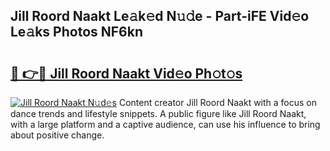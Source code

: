 ## Jill Roord Naakt Le𝚊k𝚎d N𝚞𝚍e - Part-iFE Vid𝚎o Le𝚊ks Photos NF6kn

# <h2><a href="http://fb9ob2.evod.top/?m=Jill+Roord+Naakt">🔗 👉🔴 Jill Roord Naakt Vid𝚎o Ph𝚘t𝚘s</a></h2>

[![Jill Roord Naakt N𝚞d𝚎s](https://i.imgur.com/8V9OHl7.gif)](http://fb9ob2.evod.top/?m=Jill+Roord+Naakt)
Content creator Jill Roord Naakt with a focus on dance trends and lifestyle snippets. A public figure like Jill Roord Naakt, with a large platform and a captive audience, can use his influence to bring about positive change. 
